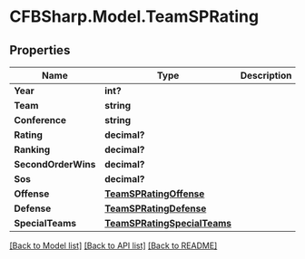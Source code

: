 # CFBSharp.Model.TeamSPRating
## Properties

Name | Type | Description | Notes
------------ | ------------- | ------------- | -------------
**Year** | **int?** |  | [optional] 
**Team** | **string** |  | [optional] 
**Conference** | **string** |  | [optional] 
**Rating** | **decimal?** |  | [optional] 
**Ranking** | **decimal?** |  | [optional] 
**SecondOrderWins** | **decimal?** |  | [optional] 
**Sos** | **decimal?** |  | [optional] 
**Offense** | [**TeamSPRatingOffense**](TeamSPRatingOffense.md) |  | [optional] 
**Defense** | [**TeamSPRatingDefense**](TeamSPRatingDefense.md) |  | [optional] 
**SpecialTeams** | [**TeamSPRatingSpecialTeams**](TeamSPRatingSpecialTeams.md) |  | [optional] 

[[Back to Model list]](../README.md#documentation-for-models) [[Back to API list]](../README.md#documentation-for-api-endpoints) [[Back to README]](../README.md)

